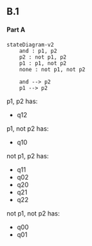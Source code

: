 ## B.1
#### Part A
```mermaid
stateDiagram-v2
	and : p1, p2
	p2 : not p1, p2
	p1 : p1, not p2
	none : not p1, not p2

	and --> p2
	p1 --> p2
```

p1, p2 has:
- q12

p1, not p2 has:
- q10

not p1, p2 has:
- q11
- q02
- q20
- q21
- q22

not p1, not p2 has:
- q00
- q01